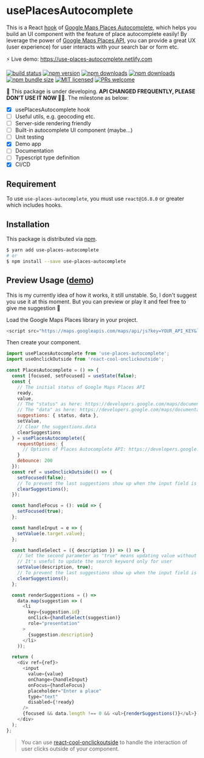 # usePlacesAutocomplete

This is a React [hook](https://reactjs.org/docs/hooks-custom.html#using-a-custom-hook) of [Google Maps Places Autocomplete](https://developers.google.com/maps/documentation/javascript/reference/places-autocomplete-service), which helps you build an UI component with the feature of place autocomplete easily! By leverage the power of [Google Maps Places API](https://developers.google.com/maps/documentation/javascript/places), you can provide a great UX (user experience) for user interacts with your search bar or form etc.

⚡️ Live demo: https://use-places-autocomplete.netlify.com

[![build status](https://img.shields.io/travis/wellyshen/use-places-autocomplete/master?style=flat-square)](https://travis-ci.org/wellyshen/use-places-autocomplete)
[![npm version](https://img.shields.io/npm/v/use-places-autocomplete?style=flat-square)](https://www.npmjs.com/package/use-places-autocomplete)
[![npm downloads](https://img.shields.io/npm/dm/use-places-autocomplete?style=flat-square)](https://www.npmtrends.com/use-places-autocomplete)
[![npm downloads](https://img.shields.io/npm/dt/use-places-autocomplete?style=flat-square)](https://www.npmtrends.com/use-places-autocomplete)
[![npm bundle size](https://img.shields.io/bundlephobia/minzip/use-places-autocomplete?style=flat-square)](https://bundlephobia.com/result?p=use-places-autocomplete)
[![MIT licensed](https://img.shields.io/github/license/wellyshen/use-places-autocomplete?style=flat-square)](https://raw.githubusercontent.com/wellyshen/use-places-autocomplete/master/LICENSE)
[![PRs welcome](https://img.shields.io/badge/PRs-welcome-brightgreen?style=flat-square)](https://github.com/wellyshen/use-places-autocomplete/blob/master/CONTRIBUTING.md)

🚧 This package is under developing. **API CHANGED FREQUENTLY, PLEASE DON'T USE IT NOW ✋🏻**. The milestone as below:

- [x] usePlacesAutocomplete hook
- [ ] Useful utils, e.g. geocoding etc.
- [ ] Server-side rendering friendly
- [ ] Built-in autocomplete UI component (maybe...)
- [ ] Unit testing
- [x] Demo app
- [ ] Documentation
- [ ] Typescript type definition
- [x] CI/CD

## Requirement

To use `use-places-autocomplete`, you must use `react@16.8.0` or greater which includes hooks.

## Installation

This package is distributed via [npm](https://www.npmjs.com/package/use-places-autocomplete).

```sh
$ yarn add use-places-autocomplete
# or
$ npm install --save use-places-autocomplete
```

## Preview Usage ([demo](https://use-places-autocomplete.netlify.com))

This is my currently idea of how it works, it still unstable. So, I don't suggest you use it at this moment. But you can preview or play it and feel free to give me suggestion 🤔

Load the Google Maps Places library in your project.

```js
<script src="https://maps.googleapis.com/maps/api/js?key=YOUR_API_KEY&libraries=places"></script>
```

Then create your component.

```js
import usePlacesAutocomplete from 'use-places-autocomplete';
import useOnclickOutside from 'react-cool-onclickoutside';

const PlacesAutocomplete = () => {
  const [focused, setFocused] = useState(false);
  const {
    // The initial status of Google Maps Places API
    ready,
    value,
    // The "status" as here: https://developers.google.com/maps/documentation/javascript/reference/places-service#PlacesServiceStatus
    // The "data" as here: https://developers.google.com/maps/documentation/javascript/reference/places-autocomplete-service#AutocompletePrediction
    suggestions: { status, data },
    setValue,
    // Clear the suggestions.data
    clearSuggestions
  } = usePlacesAutocomplete({
    requestOptions: {
      // Options of Places Autocomplete API: https://developers.google.com/maps/documentation/javascript/reference/places-autocomplete-service#AutocompletionRequest
    }
    debounce: 200
  });
  const ref = useOnclickOutside(() => {
    setFocused(false);
    // To prevent the last suggestions show up when the input field is focused
    clearSuggestions();
  });

  const handleFocus = (): void => {
    setFocused(true);
  };

  const handleInput = e => {
    setValue(e.target.value);
  };

  const handleSelect = ({ description }) => () => {
    // Set the second parameter as "true" means updating value without requesting suggestions
    // It's useful to update the search keyword only for user
    setValue(description, true);
    // To prevent the last suggestions show up when the input field is focused
    clearSuggestions();
  };

  const renderSuggestions = () =>
    data.map(suggestion => (
      <li
        key={suggestion.id}
        onClick={handleSelect(suggestion)}
        role="presentation"
      >
        {suggestion.description}
      </li>
    ));

  return (
    <div ref={ref}>
      <input
        value={value}
        onChange={handleInput}
        onFocus={handleFocus}
        placeholder="Enter a place"
        type="text"
        disabled={!ready}
      />
      {focused && data.length !== 0 && <ul>{renderSuggestions()}</ul>}
    </div>
  );
};
```

> You can use [react-cool-onclickoutside](https://github.com/wellyshen/react-cool-onclickoutside) to handle the interaction of user clicks outside of your component.

